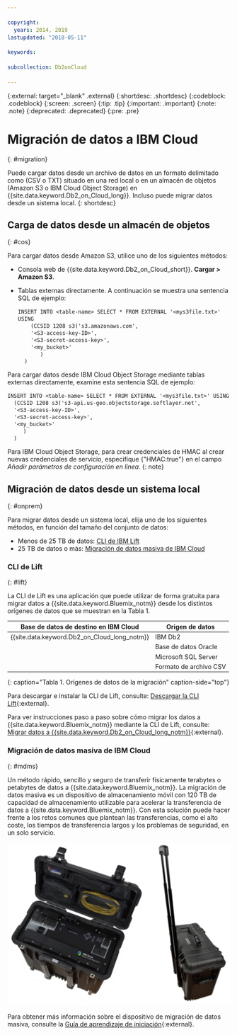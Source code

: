 ```yaml
---

copyright:
  years: 2014, 2019
lastupdated: "2018-05-11"

keywords: 

subcollection: Db2onCloud

---
```


<!-- Attribute definitions --> 
{:external: target="_blank" .external}
{:shortdesc: .shortdesc}
{:codeblock: .codeblock}
{:screen: .screen}
{:tip: .tip}
{:important: .important}
{:note: .note}
{:deprecated: .deprecated}
{:pre: .pre}

# Migración de datos a IBM Cloud
{: #migration}

Puede cargar datos desde un archivo de datos en un formato delimitado como (CSV o TXT) situado en una red local o en un almacén de objetos (Amazon S3 o IBM Cloud Object Storage) en {{site.data.keyword.Db2_on_Cloud_long}}. Incluso puede migrar datos desde un sistema local.
{: shortdesc}

## Carga de datos desde un almacén de objetos
{: #cos}

Para cargar datos desde Amazon S3, utilice uno de los siguientes métodos:
  * Consola web de {{site.data.keyword.Db2_on_Cloud_short}}. **Cargar > Amazon S3**. 
  * Tablas externas directamente. A continuación se muestra una sentencia SQL de ejemplo:

    ```
    INSERT INTO <table-name> SELECT * FROM EXTERNAL '<mys3file.txt>' USING
        (CCSID 1208 s3('s3.amazonaws.com',
        '<S3-access-key-ID>',
        '<S3-secret-access-key>',
        '<my_bucket>'
           )
      )      
    ```

Para cargar datos desde IBM Cloud Object Storage mediante tablas externas directamente, examine esta sentencia SQL de ejemplo:

```
INSERT INTO <table-name> SELECT * FROM EXTERNAL '<mys3file.txt>' USING
  (CCSID 1208 s3('s3-api.us-geo.objectstorage.softlayer.net',
  '<S3-access-key-ID>',
  '<S3-secret-access-key>',
  '<my_bucket>'
     )
  )      
```

Para IBM Cloud Object Storage, para crear credenciales de HMAC al crear nuevas credenciales de servicio, especifique {"HMAC:true"} en el campo *Añadir parámetros de configuración en línea*.
{: note}

## Migración de datos desde un sistema local
{: #onprem}

Para migrar datos desde un sistema local, elija uno de los siguientes métodos, en función del tamaño del conjunto de datos:
* Menos de 25 TB de datos: [CLI de IBM Lift](#lift)
* 25 TB de datos o más: [Migración de datos masiva de IBM Cloud](#mdms)

### CLI de Lift
{: #lift}

La CLI de Lift es una aplicación que puede utilizar de forma gratuita para migrar datos a {{site.data.keyword.Bluemix_notm}} desde los distintos orígenes de datos que se muestran en la Tabla 1. 

| Base de datos de destino en IBM Cloud | Origen de datos |
|------------------------------|-------------|
| {{site.data.keyword.Db2_on_Cloud_long_notm}}   | IBM Db2 |
|                              | Base de datos Oracle |
|                              | Microsoft SQL Server |
|                              | Formato de archivo CSV |
{: caption="Tabla 1. Orígenes de datos de la migración" caption-side="top"}

Para descargar e instalar la CLI de Lift, consulte: [Descargar la CLI Lift](https://www.lift-cli.cloud.ibm.com/#download){:external}.

Para ver instrucciones paso a paso sobre cómo migrar los datos a {{site.data.keyword.Bluemix_notm}} mediante la CLI de Lift, consulte: [Migrar datos a {{site.data.keyword.Db2_on_Cloud_long_notm}}](https://www.lift-cli.cloud.ibm.com/#docs){:external}.

### Migración de datos masiva de IBM Cloud
{: #mdms}

Un método rápido, sencillo y seguro de transferir físicamente terabytes o petabytes de datos a {{site.data.keyword.Bluemix_notm}}. La migración de datos masiva es un dispositivo de almacenamiento móvil con 120 TB de capacidad de almacenamiento utilizable para acelerar la transferencia de datos a {{site.data.keyword.Bluemix_notm}}. Con esta solución puede hacer frente a los retos comunes que plantean las transferencias, como el alto coste, los tiempos de transferencia largos y los problemas de seguridad, en un solo servicio.

![Vista del dispositivo de migración masiva de datos](images/mdms.svg "Vista del dispositivo de migración masiva de datos")

Para obtener más información sobre el dispositivo de migración de datos masiva, consulte la [Guía de aprendizaje de iniciación](/docs/infrastructure/mass-data-migration?topic=mass-data-migration-getting-started-tutorial#getting-started-with-ibm-cloud-mass-data-migration){:external}.

